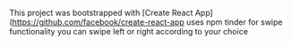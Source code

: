 

This project was bootstrapped with [Create React App](https://github.com/facebook/create-react-app
uses npm tinder for swipe functionality
you can swipe left or right according to your choice
